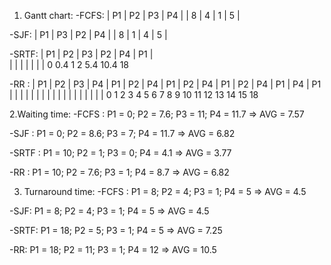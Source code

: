 1. Gantt chart:
-FCFS:
|        P1          |       P2       |  P3  |         P4         |
|        8           |       4        |  1   |         5          |

-SJF:
|        P1          |  P3  |       P2       |         P4         |
|        8           |  1   |       4        |         5          |

-SRTF:
| P1 |   P2   |    P3    |      P2       |           P4           |         P1          |       
|    |        |          |               |                        |                     |
0   0.4       1          2              5.4                     10.4                   18

-RR :
| P1 | P2 | P3 | P4 | P1 | P2 | P4 | P1 | P2 | P4 | P1 | P2 | P4 | P1 | P4 |   P1   |
|    |    |    |    |    |    |    |    |    |    |    |    |    |    |    |        | 
0    1    2    3    4    5    6    7    8    9    10   11   12   13   14   15       18

2.Waiting time:
-FCFS : P1 = 0; P2 = 7.6; P3 = 11; P4 = 11.7 => AVG = 7.57

-SJF : P1 = 0; P2 = 8.6; P3 = 7; P4 = 11.7 => AVG = 6.82

-SRTF : P1 = 10; P2 = 1; P3 = 0; P4 = 4.1 => AVG = 3.77

-RR : P1 = 10; P2 = 7.6; P3 = 1; P4 = 8.7 => AVG = 6.82

3. Turnaround time:
-FCFS : P1 = 8; P2 = 4; P3 = 1; P4 = 5 => AVG = 4.5

-SJF: P1 = 8; P2 = 4; P3 = 1; P4 = 5 => AVG = 4.5

-SRTF: P1 = 18; P2 = 5; P3 = 1; P4 = 5 => AVG = 7.25

-RR: P1 = 18; P2 = 11; P3 = 1; P4 = 12 => AVG = 10.5